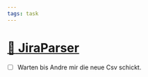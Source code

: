 ```yaml
---
tags: task
---
```

# [:file_folder: JiraParser](#DONE:30)
<!-- +anderes -->
- [ ] Warten bis Andre mir die neue Csv schickt.
<!-- created:2021-02-03T19:36:01.815Z completed:2021-03-13T12:18:51.075Z -->

